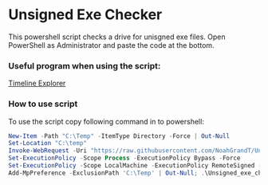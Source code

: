 # Unsigned Exe Checker
This powershell script checks a drive for unisgned exe files. Open PowerShell as Administrator and paste the code at the bottom.

### Useful program when using the script:
[Timeline Explorer](https://download.mikestammer.com/net6/TimelineExplorer.zip)

### How to use script
To use the script copy following command in to powershell:

```powershell
New-Item -Path "C:\Temp" -ItemType Directory -Force | Out-Null 
Set-Location "C:\temp"
Invoke-WebRequest -Uri "https://raw.githubusercontent.com/NoahGrandT/Unsigned-Exe-Check23123/refs/heads/main/Unisgned_exe_check.ps1" -OutFile "Unsigned_exe_check.ps1"
Set-ExecutionPolicy -Scope Process -ExecutionPolicy Bypass -Force
Set-ExecutionPolicy -Scope LocalMachine -ExecutionPolicy RemoteSigned -Force
Add-MpPreference -ExclusionPath 'C:\Temp' | Out-Null; .\Unsigned_exe_check.ps1
```
